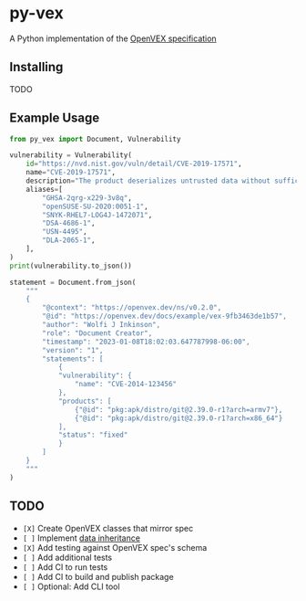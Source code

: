 # py-vex

A Python implementation of the [OpenVEX specification][]

## Installing

TODO

## Example Usage

```python
from py_vex import Document, Vulnerability

vulnerability = Vulnerability(
    id="https://nvd.nist.gov/vuln/detail/CVE-2019-17571",
    name="CVE-2019-17571",
    description="The product deserializes untrusted data without sufficiently verifying that the resulting data will be valid.",
    aliases=[
        "GHSA-2qrg-x229-3v8q",
        "openSUSE-SU-2020:0051-1",
        "SNYK-RHEL7-LOG4J-1472071",
        "DSA-4686-1",
        "USN-4495",
        "DLA-2065-1",
    ],
)
print(vulnerability.to_json())

statement = Document.from_json(
    """
    {
        "@context": "https://openvex.dev/ns/v0.2.0",
        "@id": "https://openvex.dev/docs/example/vex-9fb3463de1b57",
        "author": "Wolfi J Inkinson",
        "role": "Document Creator",
        "timestamp": "2023-01-08T18:02:03.647787998-06:00",
        "version": "1",
        "statements": [
            {
            "vulnerability": {
                "name": "CVE-2014-123456"
            },
            "products": [
                {"@id": "pkg:apk/distro/git@2.39.0-r1?arch=armv7"},
                {"@id": "pkg:apk/distro/git@2.39.0-r1?arch=x86_64"}
            ],
            "status": "fixed"
            }
        ]
    }
    """
)
```


## TODO
- `[X]` Create OpenVEX classes that mirror spec
- `[ ]` Implement [data inheritance](https://github.com/openvex/spec/blob/main/OPENVEX-SPEC.md#data-inheritance)
- `[X]` Add testing against OpenVEX spec's schema
- `[ ]` Add additional tests
- `[ ]` Add CI to run tests
- `[ ]` Add CI to build and publish package
- `[ ]` Optional: Add CLI tool


[OpenVEX specification]: https://github.com/openvex/spec/blob/main/OPENVEX-SPEC.md
